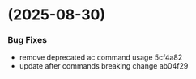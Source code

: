 #  (2025-08-30)


### Bug Fixes

* remove deprecated ac command usage 5cf4a82
* update after commands breaking change ab04f29



